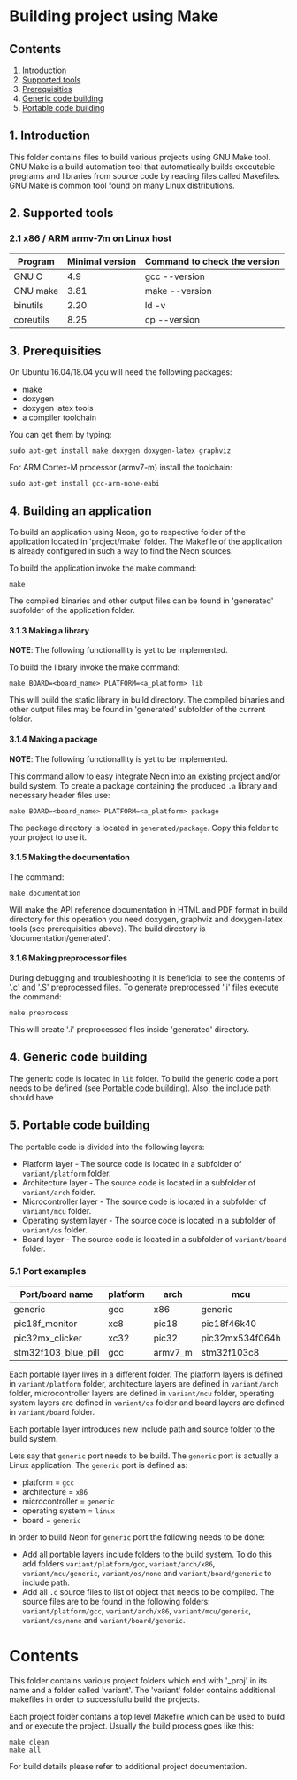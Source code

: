 # Building project using Make
## Contents

1. [Introduction](#1-introduction)
2. [Supported tools](#2-supported-tools)
3. [Prerequisities](#3-prerequisities)
4. [Generic code building](#4-generic-code-building)
5. [Portable code building](#5-portable-code-building)

## 1. Introduction

This folder contains files to build various projects using GNU Make tool. GNU
Make is a build automation tool that automatically builds executable programs
and libraries from source code by reading files called Makefiles. GNU Make is
common tool found on many Linux distributions.

## 2. Supported tools
### 2.1 x86 / ARM armv-7m on Linux host

| Program       | Minimal version   | Command to check the version |
| ------------- | ----------------- | ---------------------------- |
| GNU C         | 4.9               | gcc --version                |
| GNU make      | 3.81              | make --version               |
| binutils      | 2.20              | ld -v                        |
| coreutils     | 8.25              | cp --version                 |

## 3. Prerequisities

On Ubuntu 16.04/18.04 you will need the following packages:
* make
* doxygen
* doxygen latex tools
* a compiler toolchain

You can get them by typing:

    sudo apt-get install make doxygen doxygen-latex graphviz
    
For ARM Cortex-M processor (armv7-m) install the toolchain:

    sudo apt-get install gcc-arm-none-eabi

## 4. Building an application

To build an application using Neon, go to respective folder of the application
located in 'project/make' folder. The Makefile of the application is already
configured in such a way to find the Neon sources.

To build the application invoke the make command:

    make

The compiled binaries and other output files can be found in 'generated' 
subfolder of the application folder.
    
#### 3.1.3 Making a library
__NOTE__: The following functionallity is yet to be implemented.

To build the library invoke the make command:

    make BOARD=<board_name> PLATFORM=<a_platform> lib
    
This will build the static library in build directory. The compiled binaries
and other output files may be found in 'generated' subfolder of the current 
folder.

#### 3.1.4 Making a package
__NOTE__: The following functionallity is yet to be implemented.

This command allow to easy integrate Neon into an existing project and/or
build system. To create a package containing the produced `.a` library and
necessary header files use:

    make BOARD=<board_name> PLATFORM=<a_platform> package

The package directory is located in `generated/package`. Copy this folder to
your project to use it.

#### 3.1.5 Making the documentation
The command:

    make documentation
    
Will make the API reference documentation in HTML and PDF format in build
directory for this operation you need doxygen, graphviz and doxygen-latex tools
(see prerequisities above). The build directory is 'documentation/generated'.

#### 3.1.6 Making preprocessor files
During debugging and troubleshooting it is beneficial to see the contents of
'.c' and '.S' preprocessed files. To generate preprocessed '.i' files execute
the command:

    make preprocess

This will create '.i' preprocessed files inside 'generated' directory.

## 4. Generic code building
The generic code is located in `lib` folder. To build the generic code a port
needs to be defined (see [Portable code building](#5-portable-code-building)).
Also, the include path should have 

## 5. Portable code building
The portable code is divided into the following layers:
* Platform layer - The source code is located in a subfolder of 
  `variant/platform` folder.
* Architecture layer - The source code is located in a subfolder of 
  `variant/arch` folder.
* Microcontroller layer - The source code is located in a subfolder of 
  `variant/mcu` folder.
* Operating system layer - The source code is located in a subfolder of 
  `variant/os` folder.
* Board layer - The source code is located in a subfolder of 
  `variant/board` folder.

### 5.1 Port examples


|   Port/board name    |  platform  |    arch    |       mcu       |     os     |
| -------------------- | ---------- | ---------- | --------------- | ---------- |
| generic              | gcc        | x86        | generic         | linux      |
| pic18f_monitor       | xc8        | pic18      | pic18f46k40     | none       |
| pic32mx_clicker      | xc32       | pic32      | pic32mx534f064h | none       |
| stm32f103_blue_pill  | gcc        | armv7_m    | stm32f103c8     | none       |


Each portable layer lives in a different folder. The platform layers is defined
in `variant/platform` folder, architecture layers are defined in 
`variant/arch` folder, microcontroller layers are defined in `variant/mcu`
folder, operating system layers are defined in `variant/os` folder and board
layers are defined in `variant/board` folder.

Each portable layer introduces new include path and source folder to the build
system.

Lets say that `generic` port needs to be build. The `generic` port is actually
a Linux application. The `generic` port is defined as:
* platform = `gcc`
* architecture = `x86`
* microcontroller = `generic`
* operating system = `linux`
* board = `generic`
    
In order to build Neon for `generic` port the following needs to be done:
* Add all portable layers include folders to the build system. To do this
  add folders `variant/platform/gcc`, `variant/arch/x86`,
  `variant/mcu/generic`, `variant/os/none` and 
  `variant/board/generic` to include path.
* Add all `.c` source files to list of object that needs to be compiled. 
  The source files are to be found in the following folders: 
  `variant/platform/gcc`, `variant/arch/x86`, `variant/mcu/generic`, 
  `variant/os/none` and `variant/board/generic`. 

Contents
========

This folder contains various project folders which end with '_proj' in its
name and a folder called 'variant'. The 'variant' folder contains additional
makefiles in order to successfullu build the projects.

Each project folder contains a top level Makefile which can be used to build
and or execute the project. Usually the build process goes like this:

    make clean
    make all

For build details please refer to additional project documentation.


